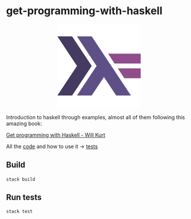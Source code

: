 # get-programming-with-haskell

<p align="center">
  <img width="45%" src="./haskell.png">
</p>

Introduction to haskell through examples, almost all of them following this amazing book: 

[Get programming with Haskell - Will Kurt](https://www.manning.com/books/get-programming-with-haskell)

All the [code](/src) and how to use it -> [tests](/test)

## Build
```shell
stack build
```

## Run tests
```shell
stack test
```
